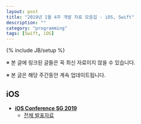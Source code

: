 ```yaml
---
layout: post
title: "2019년 1월 4주 개발 자료 모음집 - iOS, Swift"
description: ""
category: "programming"
tags: [Swift, iOS]
---
```

{% include JB/setup %}

※ 본 글에 링크된 글들은 꼭 최신 자료이지 않을 수 있습니다.

※ 본 글은 해당 주간동안 계속 업데이트됩니다.

## iOS

* **[iOS Conference SG 2019](https://2019.iosconf.sg/)**
  - [전체 발표자료](https://engineers.sg/conference/iosconfsg-2019)
